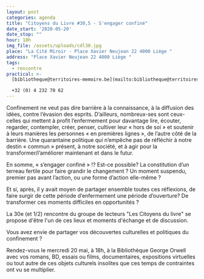 ```yaml
---
layout: post
categories: agenda
title: "Citoyens du Livre #30,5 - S'engager confiné"
date_start: '2020-05-20'
date_stop: ""
hour: 18h
img_file: /assets/uploads/cdl30.jpg
place: "La Cité Miroir - Place Xavier Neujean 22 4000 Liège "
address: "Place Xavier Neujean 22 4000 Liège "
tags:
  - rencontre
practical: >-
  [bibliotheque@territoires-memoire.be](mailto:bibliotheque@territoires-memoire.be)\

  +32 (0) 4 232 70 62
---
```

Confinement ne veut pas dire barrière à la connaissance, à la diffusion des idées, contre l’évasion des esprits. D’ailleurs, nombreux-ses sont ceux-celles qui mettent à profit l’enfermement pour davantage lire, écouter, regarder, contempler, créer, penser, cultiver leur « hors de soi » et soutenir à leurs manières les personnes « en premières lignes », de l’autre côté de la barrière. Une quarantaine politique qui n’empêche pas de réfléchir à notre destin « commun » présent, à notre société, et à agir pour la transformer/l’améliorer maintenant et dans le futur.

En somme, « s’engager confiné » !? Est-ce possible? La constitution d’un terreau fertile pour faire grandir le changement ? Un moment suspendu, premier pas avant l’action, ou une forme d’action elle-même ?

Et si, après, il y avait moyen de partager ensemble toutes ces réflexions, de faire surgir de cette période d’enfermement une période d’ouverture? De transformer ces moments difficiles en opportunités ?

La 30e (et 1/2) rencontre du groupe de lecteurs "Les Citoyens du livre" se propose d'être l'un de ces lieux et moments d'échange et de discussion.

Vous avez envie de partager vos découvertes culturelles et politiques du confinement ? 

Rendez-vous le mercredi 20 mai, à 18h, à la Bibliothèque George Orwell avec vos romans, BD, essais ou films, documentaires, expositions virtuelles ou tout autre de ces objets culturels insolites que ces temps de contraintes ont vu se multiplier.
